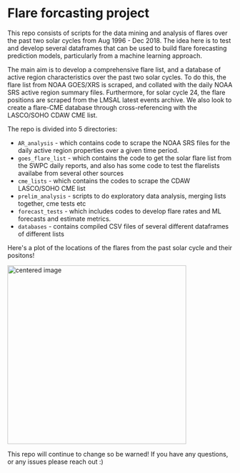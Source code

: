 # Flare forcasting project

This repo consists of scripts for the data mining and analysis of flares over the past two solar cycles from Aug 1996 - Dec 2018. The idea here is to test and develop several dataframes that can be used to build flare forecasting prediction models, particularly from a machine learning approach. 

The main aim is to develop a comprehensive flare list, and a database of active region characteristics over the past two solar cycles. To do this, the flare list from NOAA GOES/XRS is scraped, and collated with the daily NOAA SRS active region summary files. Furthermore, for solar cycle 24, the flare positions are scraped from the LMSAL latest events archive. We also look to create a flare-CME database through cross-referencing with the LASCO/SOHO CDAW CME list. 

The repo is divided into 5 directories:

* `AR_analysis` - which contains code to scrape the NOAA SRS files for the daily active region properties over a given time period. 
* `goes_flare_list` - which contains the code to get the solar flare list from the SWPC daily reports, and also has some code to test the flarelists availabe from several other sources
* `cme_lists` - which contains the codes to scrape the CDAW LASCO/SOHO CME list
* `prelim_analysis` - scripts to do exploratory data analysis, merging lists together, cme tests etc
* `forecast_tests` - which includes codes to develop flare rates and ML forecasts and estimate metrics. 
* `databases` - contains compiled CSV files of several different dataframes of different lists



Here's a plot of the locations of the flares from the past solar cycle and their positons!

<img src="https://user-images.githubusercontent.com/4620298/115426340-5120d680-a1f8-11eb-9917-f58615a68213.png" width="400" height="400" alt="centered image"/>

This repo will continue to change so be warned! If you have any questions, or any issues please reach out :)